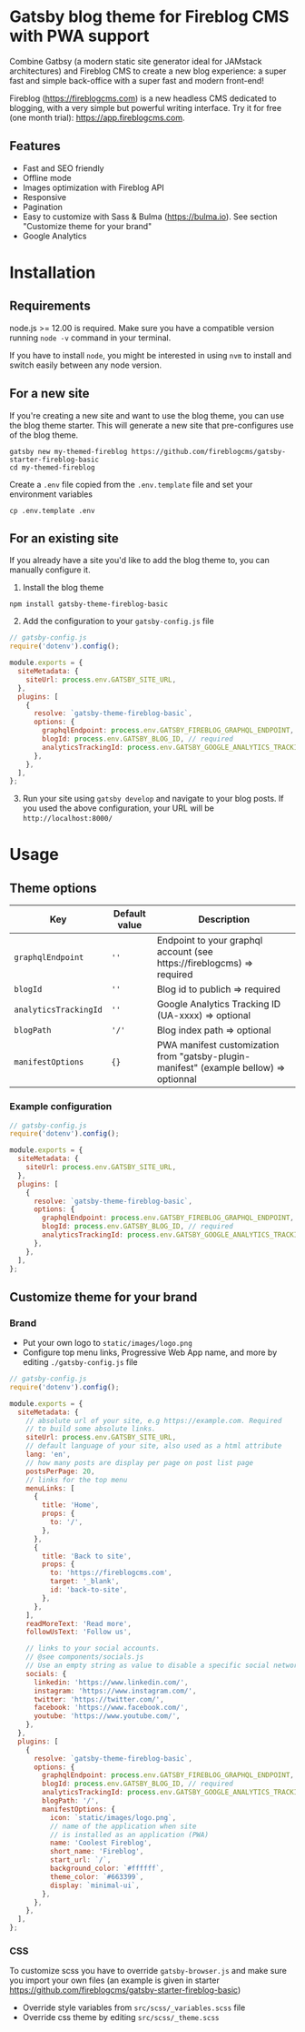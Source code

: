 # Gatsby blog theme for Fireblog CMS with PWA support

Combine Gatbsy (a modern static site generator ideal for JAMstack architectures) and Fireblog CMS to create a new blog experience: a super fast and simple back-office with a super fast and modern front-end!

Fireblog (https://fireblogcms.com) is a new headless CMS dedicated to blogging, with a very simple but powerful writing interface. Try it for free (one month trial): https://app.fireblogcms.com.

## Features

- Fast and SEO friendly
- Offline mode
- Images optimization with Fireblog API
- Responsive
- Pagination
- Easy to customize with Sass & Bulma (https://bulma.io). See section "Customize theme for your brand"
- Google Analytics

# Installation

## Requirements

node.js >= 12.00 is required. Make sure you have a compatible version running `node -v` command in your terminal.

If you have to install `node`, you might be interested in using `nvm` to install and switch easily between any node version.

## For a new site

If you're creating a new site and want to use the blog theme, you can use the blog theme starter. This will generate a new site that pre-configures use of the blog theme.

```shell
gatsby new my-themed-fireblog https://github.com/fireblogcms/gatsby-starter-fireblog-basic
cd my-themed-fireblog
```

Create a `.env` file copied from the `.env.template` file and set your environment variables

```shell
cp .env.template .env
```

## For an existing site

If you already have a site you'd like to add the blog theme to, you can manually configure it.

1. Install the blog theme

```shell
npm install gatsby-theme-fireblog-basic
```

2. Add the configuration to your `gatsby-config.js` file

```js
// gatsby-config.js
require('dotenv').config();

module.exports = {
  siteMetadata: {
    siteUrl: process.env.GATSBY_SITE_URL,
  },
  plugins: [
    {
      resolve: `gatsby-theme-fireblog-basic`,
      options: {
        graphqlEndpoint: process.env.GATSBY_FIREBLOG_GRAPHQL_ENDPOINT, // required
        blogId: process.env.GATSBY_BLOG_ID, // required
        analyticsTrackingId: process.env.GATSBY_GOOGLE_ANALYTICS_TRACKING_ID, // optinonal
      },
    },
  ],
};
```

3. Run your site using `gatsby develop` and navigate to your blog posts. If you used the above configuration, your URL will be `http://localhost:8000/`

# Usage

## Theme options

| Key                   | Default value | Description                                                                            |
| --------------------- | ------------- | -------------------------------------------------------------------------------------- |
| `graphqlEndpoint`     | `''`          | Endpoint to your graphql account (see https://fireblogcms) => required                 |
| `blogId`              | `''`          | Blog id to publich => required                                                         |
| `analyticsTrackingId` | `''`          | Google Analytics Tracking ID (UA-xxxx) => optional                                     |
| `blogPath`            | `'/'`         | Blog index path => optional                                                            |
| `manifestOptions`     | `{}`          | PWA manifest customization from "gatsby-plugin-manifest" (example bellow) => optionnal |

### Example configuration

```js
// gatsby-config.js
require('dotenv').config();

module.exports = {
  siteMetadata: {
    siteUrl: process.env.GATSBY_SITE_URL,
  },
  plugins: [
    {
      resolve: `gatsby-theme-fireblog-basic`,
      options: {
        graphqlEndpoint: process.env.GATSBY_FIREBLOG_GRAPHQL_ENDPOINT, // required
        blogId: process.env.GATSBY_BLOG_ID, // required
        analyticsTrackingId: process.env.GATSBY_GOOGLE_ANALYTICS_TRACKING_ID, // optinonal
      },
    },
  ],
};
```

## Customize theme for your brand

### Brand

- Put your own logo to `static/images/logo.png`
- Configure top menu links, Progressive Web App name, and more by editing `./gatsby-config.js` file

```js
// gatsby-config.js
require('dotenv').config();

module.exports = {
  siteMetadata: {
    // absolute url of your site, e.g https://example.com. Required
    // to build some absolute links.
    siteUrl: process.env.GATSBY_SITE_URL,
    // default language of your site, also used as a html attribute
    lang: 'en',
    // how many posts are display per page on post list page
    postsPerPage: 20,
    // links for the top menu
    menuLinks: [
      {
        title: 'Home',
        props: {
          to: '/',
        },
      },
      {
        title: 'Back to site',
        props: {
          to: 'https://fireblogcms.com',
          target: '_blank',
          id: 'back-to-site',
        },
      },
    ],
    readMoreText: 'Read more',
    followUsText: 'Follow us',

    // links to your social accounts.
    // @see components/socials.js
    // Use an empty string as value to disable a specific social network
    socials: {
      linkedin: 'https://www.linkedin.com/',
      instagram: 'https://www.instagram.com/',
      twitter: 'https://twitter.com/',
      facebook: 'https://www.facebook.com/',
      youtube: 'https://www.youtube.com/',
    },
  },
  plugins: [
    {
      resolve: `gatsby-theme-fireblog-basic`,
      options: {
        graphqlEndpoint: process.env.GATSBY_FIREBLOG_GRAPHQL_ENDPOINT, // required
        blogId: process.env.GATSBY_BLOG_ID, // required
        analyticsTrackingId: process.env.GATSBY_GOOGLE_ANALYTICS_TRACKING_ID, // optinonal
        blogPath: '/',
        manifestOptions: {
          icon: `static/images/logo.png`,
          // name of the application when site
          // is installed as an application (PWA)
          name: 'Coolest Fireblog',
          short_name: 'Fireblog',
          start_url: `/`,
          background_color: `#ffffff`,
          theme_color: `#663399`,
          display: `minimal-ui`,
        },
      },
    },
  ],
};
```

### CSS

To customize scss you have to override `gatsby-browser.js` and make sure you import your own files (an example is given in starter https://github.com/fireblogcms/gatsby-starter-fireblog-basic)

- Override style variables from `src/scss/_variables.scss` file
- Override css theme by editing `src/scss/_theme.scss`
